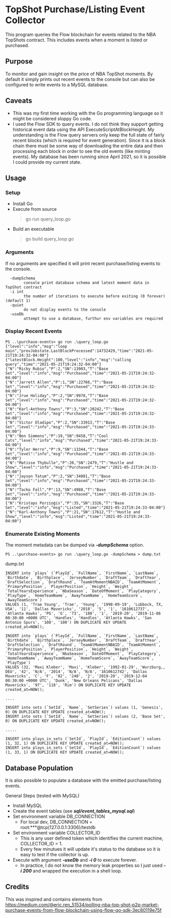 # TopShot Purchase/Listing Event Collector
This program queries the Flow blockchain for events related to the NBA TopShots contract.  This includes events when a moment is listed or purchased.


## Purpose
To monitor and gain insight on the price of NBA TopShot moments.  By default it simply prints out recent events to the console but can also be configured to write events to a MySQL database.

## Caveats
- This was my first time working with the Go programming language so it might be considered sloppy Go code.
- I used the Flow SDK to query events.  I do not think they support getting historical event data using the API ExecuteScriptAtBlockHeight.  My understanding is the Flow query servers only keep the full state of fairly recent blocks (which is required for event generation).  Since it is a block chain there must be some way of downloading the entire data and then processing each block in order to see the old events (like minting events).  My database has been running since April 2021, so it is possible I could provide my current state.

## Usage

### Setup
- Install Go
- Execute from source
  > go run query_loop.go 
- Build an executable
  > go build query_loop.go


### Arguments

If no arguments are specified it will print recent purchase/listing events to the console.

```
  -dumpSchema
        console print database schema and latest moment data in TopShot contract  
  -i int
        the number of iterations to execute before exiting (0 forever) (default 1)
  -quiet
        do not display events to the console
  -useDb
        attempt to use a database, furthur env variables are required
```

### Display Recent Events

```
PS ..\purchase-events> go run .\query_loop.go   
{"level":"info","msg":"loop main","prevJobstate.LastBlockProcessed":14732429,"time":"2021-05-21T19:24:32-04:00"}
{"latestBlock.Height":100,"level":"info","msg":"calling query","time":"2021-05-21T19:24:32-04:00"}
{"N":"Ricky Rubio","P":2,"SN":13903,"T":"Base Set","level":"info","msg":"Purchased","time":"2021-05-21T19:24:32-04:00"}
{"N":"Jarrett Allen","P":1,"SN":22766,"T":"Base Set","level":"info","msg":"Purchased","time":"2021-05-21T19:24:32-04:00"}
{"N":"Jrue Holiday","P":2,"SN":9978,"T":"Base Set","level":"info","msg":"Purchased","time":"2021-05-21T19:24:32-04:00"}
{"N":"Karl-Anthony Towns","P":3,"SN":20242,"T":"Base Set","level":"info","msg":"Purchased","time":"2021-05-21T19:24:32-04:00"}
{"N":"Victor Oladipo","P":2,"SN":33913,"T":"Base Set","level":"info","msg":"Purchased","time":"2021-05-21T19:24:33-04:00"}
{"N":"Ben Simmons","P":19,"SN":9458,"T":"Cool Cats","level":"info","msg":"Purchased","time":"2021-05-21T19:24:33-04:00"}
{"N":"Tyler Herro","P":9,"SN":13344,"T":"Base Set","level":"info","msg":"Purchased","time":"2021-05-21T19:24:33-04:00"}
{"N":"Matisse Thybulle","P":20,"SN":2479,"T":"Hustle and Show","level":"info","msg":"Purchased","time":"2021-05-21T19:24:33-04:00"}
{"N":"Jayson Tatum","P":2,"SN":34081,"T":"Base Set","level":"info","msg":"Purchased","time":"2021-05-21T19:24:33-04:00"}
{"N":"Tacko Fall","P":13,"SN":4988,"T":"Base Set","level":"info","msg":"Purchased","time":"2021-05-21T19:24:33-04:00"}
{"N":"Kristaps Porziņģis","P":35,"SN":3326,"T":"Base Set","level":"info","msg":"Listed","time":"2021-05-21T19:24:33-04:00"}
{"N":"Karl-Anthony Towns","P":21,"SN":17612,"T":"Hustle and Show","level":"info","msg":"Listed","time":"2021-05-21T19:24:33-04:00"}
```

### Enumerate Existing Moments
The moment metadata can be dumped via ***-dumpSchema*** option.

```
PS ..\purchase-events> go run .\query_loop.go -dumpSchema > dump.txt
```
dump.txt
```
INSERT into `plays` (`PlayId`, `FullName`, `FirstName`, `LastName`, `Birthdate`, `Birthplace`, `JerseyNumber`, `DraftTeam`, `DraftYear`, `DraftSelection`, `DraftRound`, `TeamAtMomentNBAID`, `TeamAtMoment`, `PrimaryPosition`, `PlayerPosition`, `Height`, `Weight`, `TotalYearsExperience`, `NbaSeason`, `DateOfMoment`, `PlayCategory`, `PlayType`, `HomeTeamName`, `AwayTeamName`, `HomeTeamScore`, `AwayTeamScore`) 
VALUES (1, 'Trae Young', 'Trae', 'Young', '1998-09-19', 'Lubbock, TX, USA', '11', 'Dallas Mavericks', '2018', '5', '1', '1610612737', 'Atlanta Hawks', 'PG', 'G', '73', '180', '1', '2019-20', '2019-11-06 00:30:00 +0000 UTC', 'Handles', 'Handles', 'Atlanta Hawks', 'San Antonio Spurs', '108', '100') ON DUPLICATE KEY UPDATE created_at=NOW(); 

INSERT into `plays` (`PlayId`, `FullName`, `FirstName`, `LastName`, `Birthdate`, `Birthplace`, `JerseyNumber`, `DraftTeam`, `DraftYear`, `DraftSelection`, `DraftRound`, `TeamAtMomentNBAID`, `TeamAtMoment`, `PrimaryPosition`, `PlayerPosition`, `Height`, `Weight`, `TotalYearsExperience`, `NbaSeason`, `DateOfMoment`, `PlayCategory`, `HomeTeamName`, `AwayTeamName`, `HomeTeamScore`, `AwayTeamScore`, `PlayType`) 
VALUES (32, 'Maxi Kleber', 'Maxi', 'Kleber', '1992-01-29', 'Wurzburg,, DEU', '42', 'N/A', '2014', 'N/A', 'N/A', '1610612742', 'Dallas Mavericks', 'C', 'F', '82', '240', '2', '2019-20', '2019-12-04 00:30:00 +0000 UTC', 'Dunk', 'New Orleans Pelicans', 'Dallas Mavericks', '97', '118', 'Rim') ON DUPLICATE KEY UPDATE created_at=NOW(); 

....

INSERT into sets (`SetId`, `Name`, `SetSeries`) values (1, 'Genesis', 0) ON DUPLICATE KEY UPDATE created_at=NOW();
INSERT into sets (`SetId`, `Name`, `SetSeries`) values (2, 'Base Set', 0) ON DUPLICATE KEY UPDATE created_at=NOW();

.....

INSERT into plays_in_sets (`SetId`, `PlayId`, `EditionCount`) values (1, 32, 1) ON DUPLICATE KEY UPDATE created_at=NOW();
INSERT into plays_in_sets (`SetId`, `PlayId`, `EditionCount`) values (1, 33, 1) ON DUPLICATE KEY UPDATE created_at=NOW();

```

## Database Population
It is also possible to populate a database with the emitted purchase/listing events.

General Steps (tested with MySQL)
- Install MySQL
- Create the event tables (see ***sql/event_tables_mysql.sql***)
- Set environment variable DB_CONNECTION
  - For local dev, DB_CONNECTION = root:***@tcp(127.0.0.1:3306)/testdb
- Set environment variable COLLECTOR_ID
  - This is any user defined token which identifies the current machine, COLLECTOR_ID = 1.
  - Every few minutues it will update it's status to the database so it is easy to test if the collector is up.
- Execute with argument ***-useDb*** and ***-i 0*** to execute forever.
  - In practice, I do not know the memory leak properties so I just used ***-i 200*** and wrapped the execution in a shell loop.


## Credits
This was inspired and contains elements from https://medium.com/@eric.ren_51534/polling-nba-top-shot-p2p-market-purchase-events-from-flow-blockchain-using-flow-go-sdk-3ec80119e75f
